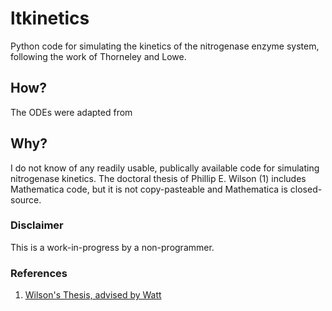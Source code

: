 # ltkinetics

Python code for simulating the kinetics of the nitrogenase enzyme system,
following the work of Thorneley and Lowe. 

## How?
The ODEs were adapted from 

## Why?
I do not know of any readily usable, publically available code for simulating nitrogenase kinetics. The doctoral thesis of Phillip E. Wilson (1) includes Mathematica code, but it is not copy-pasteable and Mathematica is closed-source. 

### Disclaimer
This is a work-in-progress by a non-programmer. 

### References
1. [Wilson's Thesis, advised by Watt](https://scholarsarchive.byu.edu/etd/516/)
